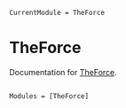 ```@meta
CurrentModule = TheForce
```

# TheForce

Documentation for [TheForce](https://github.com/stevenhughes73/TheForce.jl).

```@index
```

```@autodocs
Modules = [TheForce]
```
